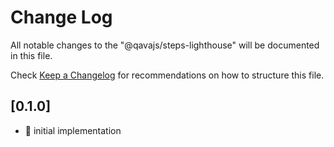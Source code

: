 # Change Log

All notable changes to the "@qavajs/steps-lighthouse" will be documented in this file.

Check [Keep a Changelog](http://keepachangelog.com/) for recommendations on how to structure this file.

## [0.1.0]
- :rocket: initial implementation
